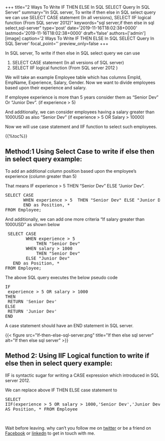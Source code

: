 +++
title="2 Ways To Write IF THEN ELSE In SQL SELECT Query In SQL Server"
summary="In SQL server, To write if then else in SQL select query we can use SELECT CASE statement (In all versions), SELECT IIF logical function (From SQL server 2012)"
keywords="sql server,if then else in sql select,sql-server"
type='post'
date='2019-11-16T18:02:38+0000'
lastmod='2019-11-16T18:02:38+0000'
draft='false'
authors=['admin']
[image]
caption='2 Ways To Write IF THEN ELSE In SQL SELECT Query In SQL Server'
focal_point=''
preview_only=false
+++

In SQL server, To write if then else in SQL select query we can use

<ol><li>SELECT CASE statement (In all versions of SQL server)</li><li>SELECT IIF logical function (From SQL server 2012 )</li></ol>

We will take an example Employee table which has columns EmpId, EmpName, Experience, Salary, Gender. Now we want to divide employees based upon their experience and salary.

If employee experience is more than 5 years consider them as “Senior Dev” Or “Junior Dev”. (if experience &gt; 5)

And additionally, we can consider employees having a salary greater than 1000USD as also “Senior Dev” (if experience &gt; 5 OR Salary &gt; 10000)

Now we will use case statement and IIF function to select such employees.

{{%toc%}}

## Method:1 Using Select Case to write if else then in select query example:

To add an additional column position based upon the employee’s experience (column greater than 5)

That means IF experience &gt; 5 THEN “Senior Dev” ELSE “Junior Dev”.

<pre>SELECT CASE
  &nbsp; &nbsp; &nbsp;WHEN experience &gt; 5&nbsp; THEN "Senior Dev" ELSE "Junior Dev"
&nbsp; &nbsp; &nbsp; &nbsp;END as Position, *
FROM Employee;</pre>

And additionally, we can add one more criteria “If salary greater than 1000USD” as shown below

<pre> SELECT CASE &nbsp; &nbsp; &nbsp;
        WHEN experience &gt; 5&nbsp; 
            THEN "Senior Dev"
        WHEN salary &gt; 1000
            THEN "Senior Dev" 
        ELSE "Junior Dev" &nbsp; &nbsp; &nbsp; &nbsp;
   END as Position, * 
FROM Employee;</pre>

The above SQL query executes the below pseudo code

<pre>IF
 experience &gt; 5 OR salary &gt; 1000
THEN
 RETURN 'Senior Dev'
ELSE
 RETURN 'Junior Dev'
END</pre>

A case statement should have an END statement in SQL server.

{{< figure src="If-then-else-sql-server.png" title="If then else sql server" alt="If then else sql server" >}}

## Method 2: Using IIF Logical function to write if else then in select query example:

IIF is syntactic sugar for writing a CASE expression which introduced in SQL server 2012.

We can replace above IF THEN ELSE case statement to

<pre>SELECT
IIF(experience &gt; 5 OR salary &gt; 1000,'Senior Dev','Junior Dev')
AS Position, * FROM Employee</pre>

&nbsp;

Wait before leaving.
why can’t you follow me on <a href="https://twitter.com/arungudelli" target="_blank" rel="noopener">twitter</a> or be a friend on <a href="https://www.facebook.com/gudelliArun" target="_blank" rel="noopener">Facebook</a> or  <a href="https://www.linkedin.com/in/arungudelli/" target="_blank" rel="noopener">linkedn</a> to get in touch with me.







